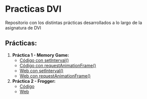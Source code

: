 # Practicas DVI

Repositorio con los distintas prácticas desarrollados a lo largo de la asignatura de DVI

## Prácticas:
  1. **Práctica 1 - Memory Game:**
      * [Código con setInterval()](https://github.com/evivar/Practicas_DVI/tree/master/MemoryGame%20setInterval)
      * [Código con requestAnimationFrame()](https://github.com/evivar/Practicas_DVI/tree/master/MemoryGame)
      * [Web con setInterval()](https://evivar.github.io/Practicas_DVI/MemoryGame%20setInterval/index.html)
      * [Web con requestAnimationFrame()](https://evivar.github.io/Practicas_DVI/MemoryGame/index.html)
  2. **Práctica 2 - Frogger:**
      * [Código](https://github.com/evivar/Practicas_DVI/tree/master/Frogger)
      * [Web](https://evivar.github.io/Practicas_DVI/Frogger/index.html)
